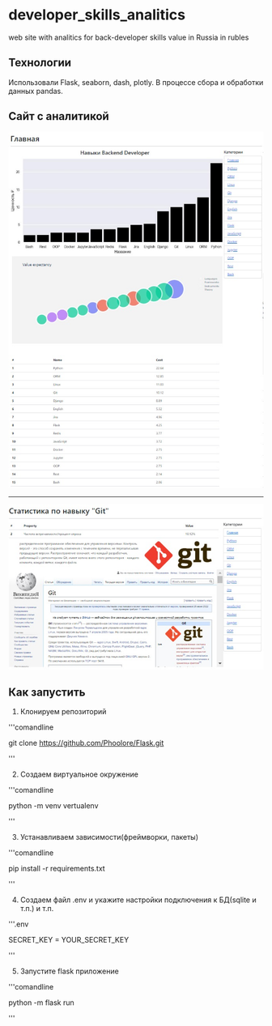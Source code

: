 # developer_skills_analitics
web site with analitics for back-developer skills value in Russia in rubles
## Технологии
Использовали Flask, seaborn, dash, plotly. В процессе сбора и обработки данных pandas.


## Сайт с аналитикой
![Главная страница](files/index.jpg "Главная страница")

<hr></hr>

![Страница навыка](files/Skill.jpg "Страница навыка")
## Как запустить
1. Клонируем репозиторий

'''comandline

git clone https://github.com/Phoolore/Flask.git

'''

2. Создаем виртуальное окружение

'''comandline

python -m venv vertualenv

'''

3. Устанавливаем зависимости(фреймворки, пакеты)

'''comandline

pip install -r requirements.txt

'''

4. Создаем файл .env и укажите настройки подключения к БД(sqlite и т.п.) и т.п.

'''.env

SECRET_KEY = YOUR_SECRET_KEY 

'''

5. Запустите flask приложение

'''comandline

python -m flask run

'''
